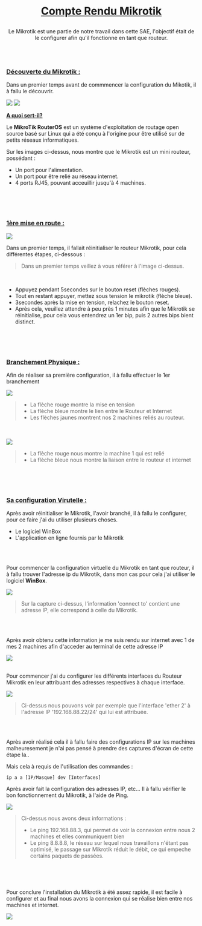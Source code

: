 # <p align="center"><b><u>Compte Rendu Mikrotik</u></b></p>

<p align="center">Le Mikrotik est une partie de notre travail dans cette SAE, l'objectif était de le configurer afin qu'il fonctionne en tant que routeur.</p>
</br>
</br>

### <p><u>Découverte du Mikrotik :</u></p>
<p>Dans un premier temps avant de commmencer la configuration du Mikotik, il à fallu le découvrir.</p>
<img src="ImagesMikrotik/Mikrotik9 - Copie.jpg">
<img src="ImagesMikrotik/Mikrotik10 - Copie.jpg">

<p><u><b>A quoi sert-il?</b></u></p>
<p>Le <b>MikroTik RouterOS</b> est un système d'exploitation de routage open source basé sur Linux qui a été conçu à l'origine pour être utilisé sur de petits réseaux informatiques.</p>
<p>Sur les images ci-dessus, nous montre que le Mikrotik est un mini routeur, possédant :</p>
<ul>
    <li>Un port pour l'alimentation.</li>
    <li>Un port pour être relié au réseau internet.</li>
    <li>4 ports RJ45, pouvant acceuillir jusqu'à 4 machines.</li>
</ul>
</br>
</br>
</br>

### <p><u>1ère mise en route :</p></u>
<img src="ImagesMikrotik/Mikrotik10 - Copie2.jpg">

</br>
<p>Dans un premier temps, il fallait réinitialiser le routeur Mikrotik, pour cela différentes étapes, ci-dessous :</p>

>Dans un premier temps veillez à vous référer à l'image ci-dessus.

</br>
<ul>
    <li>Appuyez pendant 5secondes sur le bouton reset (flèches rouges).</li>
    <li>Tout en restant appuyer, mettez sous tension le mikrotik (flèche bleue).</li>
    <li>3secondes après la mise en tension, relachez le bouton reset.</li>
    <li>Après cela, veuillez attendre à peu près 1 minutes afin que le Mikrotik se réinitialise, pour cela vous entendrez un 1er bip, puis 2 autres bips bient distinct.</li>
</ul>

</br>
</br>
</br>

### <p><u>Branchement Physique :</p></u>
<p>Afin de réaliser sa première configuration, il à fallu effectuer le 1er branchement</p>
<img src="ImagesMikrotik/Mikrotik3.jpg">

>- La flèche rouge montre la mise en tension </br>
>- La flèche bleue montre le lien entre le Routeur et Internet</br>
>- Les flèches jaunes montrent nos 2 machines reliés au routeur.

</br>
</br>
<img src="ImagesMikrotik/Mikrotik1.jpg">

>- La flèche rouge nous montre la machine 1 qui est relié
>- La flèche bleue nous montre la liaison entre le routeur et internet

</br>
</br>
</br>

### <p><u><b>Sa configuration Virutelle :</b></u></p>
<p>Après avoir réinitialiser le Mikrotik, l'avoir branché, il à fallu le configurer, pour ce faire j'ai du utiliser plusieurs choses.</p>
<ul>
    <li>Le logiciel WinBox</li>
    <li>L'application en ligne fournis par le Mikrotik</li>
</ul>

</br>
</br>
<p>Pour commencer la configuration virtuelle du Mikrotik en tant que routeur, il à fallu trouver l'adresse ip du Mikrotik, dans mon cas pour cela j'ai utiliser le logiciel <b>WinBox</b>.</p>
<img src="ImagesMikrotik/WinBox.jpg">

>Sur la capture ci-dessus, l'information 'connect to' contient une adresse IP, elle correspond à celle du Mikrotik.

</br>
</br>
<p>Après avoir obtenu cette information je me suis rendu  sur internet avec 1 de mes 2 machines afin d'acceder au terminal de cette adresse IP</p>
<img src="ImagesMikrotik/Mikrotik6.2.jpg">

</br>
</br>
<p>Pour commencer j'ai du configurer les différents interfaces du Routeur Mikrotik en leur attribuant des adresses respectives à chaque interface.</p>
<img src="ImagesMikrotik/Mikrotik5.jpg">

>Ci-dessus nous pouvons voir par exemple que l'interface 'ether 2' à l'adresse IP '192.168.88.22/24' qui lui est attribuée.

</br>
</br>
<p>Après avoir réalisé cela il à fallu faire des configurations IP sur les machines malheuresement je n'ai pas pensé à prendre des captures d'écran de cette étape la..</p>
<p>Mais cela à requis de l'utilisation des commandes :</p>

``ip a a [IP/Masque] dev [Interfaces]``

<p>Après avoir fait la configuration des adresses IP, etc... Il à fallu vérifier le bon fonctionnement du Mikrotik, à l'aide de Ping.</p>

<img src="ImagesMikrotik/Mikrotik8.jpg">

>Ci-dessus nous avons deux informations :
>- Le ping 192.168.88.3, qui permet de voir la connexion entre nous 2 machines et elles communiquent bien
>- Le ping 8.8.8.8, le réseau sur lequel nous travaillons n'étant pas optimisé, le passage sur Mikrotik réduit le débit, ce qui empeche certains paquets de passées.

</br>
</br>
</br>
<p>Pour conclure l'installation du Mikrotik à été assez rapide, il est facile à configurer et au final nous avons la connexion qui se réalise bien entre nos machines et internet.</p>
<img src="ImagesMikrotik/Mikrotik10 - Copie.jpg">